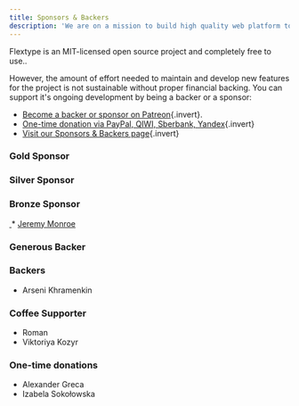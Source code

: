 ```yaml
---
title: Sponsors & Backers
description: 'We are on a mission to build high quality web platform to develop fast, flexible, easier to manage websites with Flextype!'
---
```


Flextype is an MIT-licensed open source project and completely free to use..

However, the amount of effort needed to maintain and develop new features for the project is not sustainable without proper financial backing. You can support it's ongoing development by being a backer or a sponsor:

* [Become a backer or sponsor on Patreon](https://www.patreon.com/awilum){.invert}.
* [One-time donation via PayPal, QIWI, Sberbank, Yandex](//flextype.org/en/one-time-donation){.invert}
* [Visit our Sponsors & Backers page](//flextype.org/en/sponsors){.invert}

### Gold Sponsor

### Silver Sponsor

### Bronze Sponsor
<a href="https://web-easy.org">
    <img src="[url]/api/images/en/sponsors/webeasy.png?dpr=2&w=80&q=70&token=3b29b31ae05c89c2009f6e3f96e3d703" alt="" class="inline">
</a>
* <a href="https://twitter.com/jeremyjmonroe">Jeremy Monroe</a>

### Generous Backer

### Backers
* Arseni Khramenkin

### Coffee Supporter
* Roman
* Viktoriya Kozyr

### One-time donations
* Alexander Greca
* Izabela Sokołowska
